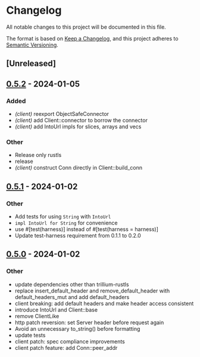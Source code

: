 # Changelog
All notable changes to this project will be documented in this file.

The format is based on [Keep a Changelog](https://keepachangelog.com/en/1.0.0/),
and this project adheres to [Semantic Versioning](https://semver.org/spec/v2.0.0.html).

## [Unreleased]

## [0.5.2](https://github.com/trillium-rs/trillium/compare/trillium-client-v0.5.1...trillium-client-v0.5.2) - 2024-01-05

### Added
- *(client)* reexport ObjectSafeConnector
- *(client)* add Client::connector to borrow the connector
- *(client)* add IntoUrl impls for slices, arrays and vecs

### Other
- Release only rustls
- release
- *(client)* construct Conn directly in Client::build_conn

## [0.5.1](https://github.com/trillium-rs/trillium/compare/trillium-client-v0.5.0...trillium-client-v0.5.1) - 2024-01-02

### Other
- Add tests for using `String` with `IntoUrl`
- `impl IntoUrl for String` for convenience
- use #[test(harness)] instead of #[test(harness = harness)]
- Update test-harness requirement from 0.1.1 to 0.2.0

## [0.5.0](https://github.com/trillium-rs/trillium/compare/trillium-client-v0.4.9...trillium-client-v0.5.0) - 2024-01-02

### Other
- update dependencies other than trillium-rustls
- replace insert_default_header and remove_default_header with default_headers_mut and add default_headers
- client breaking: add default headers and make header access consistent
- introduce IntoUrl and Client::base
- remove ClientLike
- http patch reversion: set Server header before request again
- Avoid an unnecessary to_string() before formatting
- update tests
- client patch: spec compliance improvements
- client patch feature: add Conn::peer_addr
